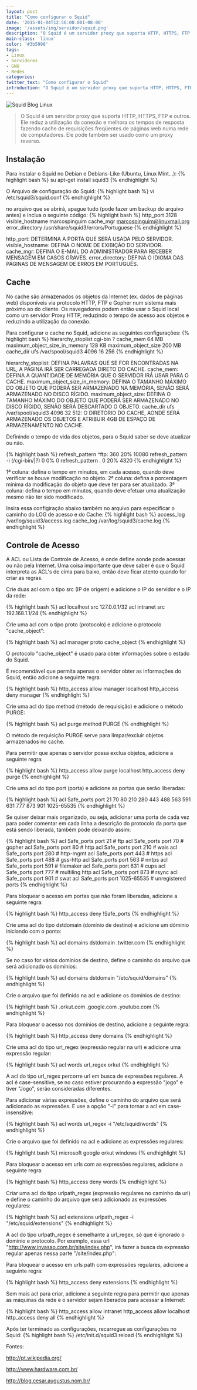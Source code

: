 ```yaml
---
layout: post
title: "Como configurar o Squid"
date: '2015-01-04T12:56:00.001-08:00'
image: '/assets/img/servidor/squid.png'
description: "O Squid é um servidor proxy que suporta HTTP, HTTPS, FTP e outros."
main-class: 'linux'
color: '#3b5998'
tags:
- Linux
- Servidores
- GNU
- Redes
categories:
twitter_text: "Como configurar o Squid"
introduction: "O Squid é um servidor proxy que suporta HTTP, HTTPS, FTP e outros."
---
```


![Squid Blog Linux](/assets/img/servidor/squid.png)

> O Squid é um servidor proxy que suporta HTTP, HTTPS, FTP e outros. Ele reduz a utilização da conexão e melhora os tempos de resposta fazendo cache de requisições freqüentes de páginas web numa rede de computadores. Ele pode também ser usado como um proxy reverso.

## Instalação

Para instalar o Squid no Debian e Debians-Like (Ubuntu, Linux Mint...):
{% highlight bash %}
su
apt-get install squid3
{% endhighlight %}

O Arquivo de configuração do Squid:
{% highlight bash %}
vi /etc/squid3/squid.conf
{% endhighlight %}

no arquivo que se abrirá, apague tudo (pode fazer um backup do arquivo antes) e inclua o seguinte código:
{% highlight bash %}
http_port 3128
visible_hostname marcospinguim
cache_mgr marcospinguim@linuxmail.org
error_directory /usr/share/squid3/errors/Portuguese
{% endhighlight %}

http_port: DETERMINA A PORTA QUE SERÁ USADA PELO SERVIDOR.
visible_hostname: DEFINA O NOME DE EXIBIÇÃO DO SERVIDOR.
cache_mgr: DEFINA O E-MAIL DO ADMINISTRADOR PARA RECEBER MENSAGEM EM CASOS GRAVES.
error_directory: DEFINA O IDIOMA DAS PÁGINAS DE MENSAGEM DE ERROS EM PORTUGUÊS.

## Cache

No cache são armazenados os objetos da Internet (ex. dados de páginas web) disponíveis via protocolo HTTP, FTP e Gopher num sistema mais próximo ao do cliente. Os navegadores podem então usar o Squid local como um servidor Proxy HTTP, reduzindo o tempo de acesso aos objetos e reduzindo a utilização da conexão.

Para configurar o cache no Squid, adicione as seguintes configurações:
{% highlight bash %}
hierarchy_stoplist cgi-bin ?
cache_mem 64 MB
maximum_object_size_in_memory 128 KB
maximum_object_size 200 MB
cache_dir ufs /var/spool/squid3 4096 16 256
{% endhighlight %}

hierarchy_stoplist: DEFINA PALAVRAS QUE SE FOR ENCONTRADAS NA URL, A PÁGINA IRÁ SER CARREGADA DIRETO DO CACHE.
cache_mem: DEFINA A QUANTIDADE DE MEMÓRIA QUE O SERVIDOR IRÁ USAR PARA O CACHE.
maximum_object_size_in_memory: DEFINA O TAMANHO MÁXIMO DO OBJETO QUE PODERÁ SER ARMAZENADO NA MEMÓRIA, SENÃO SERÁ ARMAZENADO NO DISCO RÍGIDO.
maximum_object_size: DEFINA O TAMANHO MÁXIMO DO OBJETO QUE PODERÁ SER ARMAZENADO NO DISCO RÍGIDO, SENÃO SERÁ DESCARTADO O OBJETO.
cache_dir ufs /var/spool/squid3 4096 32 512: O DIRETÓRIO DO CACHE, AONDE SERÁ ARMAZENADO OS OBJETOS E ATRIBUIR 4GB DE ESPAÇO DE ARMAZENAMENTO NO CACHE.

Definindo o tempo de vida dos objetos, para o Squid saber se deve atualizar ou não.

{% highlight bash %}
refresh_pattern ^ftp:    360 20% 10080
refresh_pattern -i (/cgi-bin/|\?) 0 0% 0
refresh_pattern .    0 20% 4320
{% endhighlight %}

1ª coluna: defina o tempo em minutos, em cada acesso, quando deve verificar se houve modificação no objeto.
2ª coluna: defina a porcentagem mínima da modificação do objeto que deve ter para ser atualizado.
3ª coluna: defina o tempo em minutos, quando deve efetuar uma atualização mesmo não ter sido modificado.

Insira essa configiração abaixo também no arquivo para especificar o caminho do LOG de acesso e do Cache:
{% highlight bash %}
access_log /var/log/squid3/access.log
cache_log /var/log/squid3/cache.log
{% endhighlight %}

## Controle de Acesso

A ACL ou Lista de Controle de Acesso, é onde define aonde pode acessar ou não pela Internet. Uma coisa importante que deve saber é que o Squid interpreta as ACL's de cima para baixo, então deve ficar atento quando for criar as regras.

Crie duas acl com o tipo src (IP de origem) e adicione o IP do servidor e o IP da rede:

{% highlight bash %}
acl localhost src 127.0.0.1/32
acl intranet src 192.168.1.1/24
{% endhighlight %}

Crie uma acl com o tipo proto (protocolo) e adicione o protocolo "cache_object":

{% highlight bash %}
acl manager proto cache_object
{% endhighlight %}

O protocolo "cache_object" é usado para obter informações sobre o estado do Squid.

É recomendável que permita apenas o servidor obter as informações do Squid, então adicione a seguinte regra:

{% highlight bash %}
http_access allow manager localhost
http_access deny manager
{% endhighlight %}

Crie uma acl do tipo method (método de requisição) e adicione o método PURGE:

{% highlight bash %}
acl purge method PURGE
{% endhighlight %}

O método de requisição PURGE serve para limpar/excluir objetos armazenados no cache.

Para permitir que apenas o servidor possa exclua objetos, adicione a seguinte regra:

{% highlight bash %}
http_access allow purge localhost
http_access deny purge
{% endhighlight %}

Crie uma acl do tipo port (porta) e adicione as portas que serão liberadas:

{% highlight bash %}
acl Safe_ports port 21 70 80 210 280 443 488 563 591 631 777 873 901 1025-65535
{% endhighlight %}

Se quiser deixar mais organizado, ou seja, adicionar uma porta de cada vez para poder comentar em cada linha a descrição do protocolo da porta que está sendo liberada, também pode deixando assim:

{% highlight bash %}
acl Safe_ports port 21    # ftp
acl Safe_ports port 70    # gopher
acl Safe_ports port 80    # http
acl Safe_ports port 210   # wais
acl Safe_ports port 280   # http-mgmt
acl Safe_ports port 443   # https
acl Safe_ports port 488   # gss-http
acl Safe_ports port 563   # nntps
acl Safe_ports port 591   # filemaker
acl Safe_ports port 631   # cups
acl Safe_ports port 777   # multiling http
acl Safe_ports port 873   # rsync
acl Safe_ports port 901   # swat
acl Safe_ports port 1025-65535   # unregistered ports
{% endhighlight %}

Para bloquear o acesso em portas que não foram liberadas, adicione a seguinte regra:

{% highlight bash %}
http_access deny !Safe_ports
{% endhighlight %}

Crie uma acl do tipo dstdomain (domínio de destino) e adicione um dóminio iniciando com o ponto:

{% highlight bash %}
acl domains dstdomain .twitter.com
{% endhighlight %}

Se no caso for vários domínios de destino, define o caminho do arquivo que será adicionado os domínios:

{% highlight bash %}
acl domains dstdomain "/etc/squid/domains"
{% endhighlight %}

Crie o arquivo que foi definido na acl e adicione os domínios de destino:

{% highlight bash %}
.orkut.com
.google.com
.youtube.com
{% endhighlight %}

Para bloquear o acesso nos domínios de destino, adicione a seguinte regra:

{% highlight bash %}
http_access deny domains
{% endhighlight %}

Crie uma acl do tipo url_regex (expressão regular na url) e adicione uma expressão regular:

{% highlight bash %}
acl words url_regex orkut
{% endhighlight %}

A acl do tipo url_regex percorre url em busca de expressões regulares. A acl é case-sensitive, se no caso estiver procurando a expressão "jogo" e tiver "Jogo", serão consideradas diferentes.

Para adicionar várias expressões, define o caminho do arquivo que será adicionado as expressões. E use a opção "-i" para tornar a acl em case-insensitive:

{% highlight bash %}
acl words url_regex -i "/etc/squid/words"
{% endhighlight %}

Crie o arquivo que foi definido na acl e adicione as expressões regulares:

{% highlight bash %}
microsoft
google
orkut
windows
{% endhighlight %}

Para bloquear o acesso em urls com as expressões regulares, adicione a seguinte regra:

{% highlight bash %}
http_access deny words
{% endhighlight %}

Criar uma acl do tipo urlpath_regex (expressão regulares no caminho da url) e define o caminho do arquivo que será adicionado as expressões regulares:

{% highlight bash %}
acl extensions urlpath_regex -i "/etc/squid/extensions"
{% endhighlight %}

A acl do tipo urlpath_regex é semelhante a url_regex, só que é ignorado o domínio e protocolo. Por exemplo, essa url "http://www.invasao.com.br/site/index.php", irá fazer a busca da expressão regular apenas nessa parte "/site/index.php":

Para bloquear o acesso em urls path com expressões regulares, adicione a seguinte regra:

{% highlight bash %}
http_access deny extensions
{% endhighlight %}

Sem mais acl para criar, adicione a seguinte regra para permitir que apenas as máquinas da rede e o servidor sejam liberados para acessar a Internet:

{% highlight bash %}
http_access allow intranet
http_access allow localhost
http_access deny all
{% endhighlight %}


Após ter terminado as configurações, recarregue as configurações no Squid:
{% highlight bash %}
/etc/init.d/squid3 reload
{% endhighlight %}


Fontes:

http://pt.wikipedia.org/

http://www.hardware.com.br/

http://blog.cesar.augustus.nom.br/



